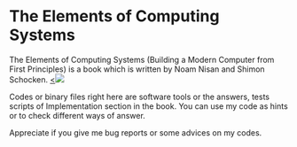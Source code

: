 # The Elements of Computing Systems
The Elements of Computing Systems (Building a Modern Computer from First Principles) is a book which is written by Noam Nisan and Shimon Schocken.
<a href="https://www.amazon.co.jp/-/en/Noam-Nisan/dp/0262640686
" target="_blank"><<img src="https://images-fe.ssl-images-amazon.com/images/I/41jWuIsR9FL._SX218_BO1,204,203,200_QL40_ML2_.jpg" /></a>


Codes or binary files right here are software tools or the answers, tests scripts of Implementation section in the book.
You can use my code as hints or to check different ways of answer.

Appreciate if you give me bug reports or some advices on my codes.
